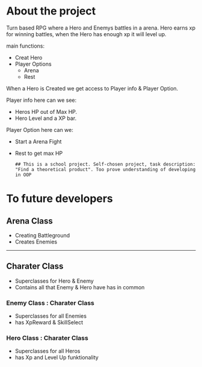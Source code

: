 # About the project
Turn based RPG where a Hero and Enemys battles in a arena.
Hero earns xp for winning battles, when the Hero has enough xp it will level up.

main functions:
* Creat Hero
* Player Options
    * Arena
    *  Rest

When a Hero is Created we get access to Player info & Player Option.

Player info here can we see:
* Heros HP out of Max HP. 
* Hero Level and a XP bar.

Player Option here can we:
* Start a Arena Fight
* Rest to get max HP

    `## This is a school project.
    Self-chosen project, task description: "Find a theoretical product".
    Too prove understanding of developing in OOP`
    

# To future developers

## Arena Class
* Creating Battleground
* Creates Enemies

-----

## Charater Class
* Superclasses for Hero & Enemy 
* Contains all that Enemy & Hero have has in common

### Enemy Class : Charater Class
* Superclasses for all Enemies
* has XpReward & SkillSelect

### Hero Class : Charater Class
* Superclasses for all Heros
* has Xp and Level Up funktionality